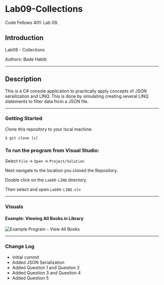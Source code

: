 # Lab09-Collections
Code Fellows 401: Lab 09.

## Introduction

Lab08 - Collections

Authors: Bade Habib

----

## Description
This is a C# console application to practically apply concepts of JSON serailization and LINQ. This is done by simulating creating several LINQ statements to filter data from a JSON file.

---

### Getting Started
Clone this repository to your local machine.

```
$ git clone [x]
```

### To run the program from Visual Studio:
Select ```File``` -> ```Open``` -> ```Project/Solution```

Next navigate to the location you cloned the Repository.

Double click on the ```Lab09-LINQ``` directory.

Then select and open ```Lab09-LINQ.sln```

---
### Visuals
#### Example: Viewing All Books in Library
![Example Program - View All Books](./assets/lab08-collections.png)

---
### Change Log
- Initial commit
- Added JSON Serialization
- Added Question 1 and Question 2
- Added Question 3 and Question 4
- Added Question 5
